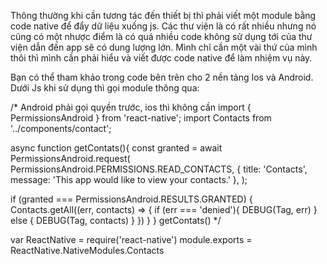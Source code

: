 Thông thường khi cần tương tác đến thiết bị thì phải viết một module bằng code native để đẩy dữ liệu xuống js.
Các thư viện là có rất nhiều nhưng nó cũng có một nhược điểm là có quá nhiều code không sử dụng tới của thư viện dẫn đến app sẽ có dung lượng lớn.
Mình chỉ cần một vài thứ của mình thôi thì mình cần phải hiểu và viết được code native để làm nhiệm vụ này.

Bạn có thể tham khảo trong code bên trên cho 2 nền tảng Ios và Android.
Dưới Js khi sử dụng thì gọi module thông qua:

/* Android phải gọi quyền trước, ios thì không cần
import { PermissionsAndroid } from 'react-native';
import Contacts from '../components/contact';

async function getContats(){
  const granted = await PermissionsAndroid.request(
    PermissionsAndroid.PERMISSIONS.READ_CONTACTS,
    {
      title: 'Contacts',
      message: 'This app would like to view your contacts.'
    },
  );

  if (granted === PermissionsAndroid.RESULTS.GRANTED) {
    Contacts.getAll((err, contacts) => {
      if (err === 'denied'){
        DEBUG(Tag, err)
      } else {
        DEBUG(Tag, contacts)
      }
    })
  }
}
getContats()
*/

var ReactNative = require('react-native')
module.exports = ReactNative.NativeModules.Contacts
